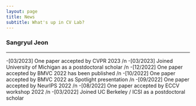 ```yaml
---
layout: page
title: News
subtitle: What's up in CV Lab?
---
```


### Sangryul Jeon
<hr>
-[03/2023] One paper accepted by CVPR 2023
/n
-[03/2023] Joined University of Michigan as a postdoctoral scholar
/n
-[12/2022] One paper accepted by BMVC 2022 has been published
/n
-[10/2022] One paper accepted by BMVC 2022 as Spotlight presentation
/n
-[09/2022] One paper accepted by NeurIPS 2022
/n
-[08/2022] One paper accepted by ECCV workshop 2022
/n
-[03/2022] Joined UC Berkeley / ICSI as a postdoctoral scholar
